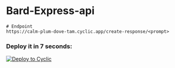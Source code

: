 # Bard-Express-api

```
# Endpoint
https://calm-plum-dove-tam.cyclic.app/create-response/<prompt>
```

### Deploy it in 7 seconds: 

[![Deploy to Cyclic](https://deploy.cyclic.app/button.svg)](https://deploy.cyclic.app/)

